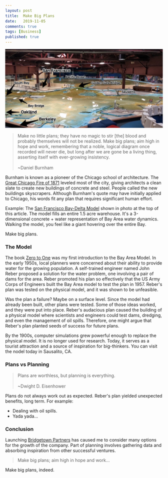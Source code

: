 ```yaml
---
layout: post
title:  Make Big Plans
date:   2019-11-05
comments: true
tags: [Business]
published: true
---
```


<img src="/images/bay_area_plan_san_francisco.jpg" width="800" alt="Bay Area Plan San Francisco, California, USA" title="Bay Area Plan San Francisco, California, USA">

>Make no little plans; they have no magic to stir [the] blood and probably themselves will not be realized. Make big plans; aim high in hope and work, remembering that a noble, logical diagram once recorded will never die, but long after we are gone be a living thing, asserting itself with ever-growing insistency.
&nbsp;<br/>&nbsp;<br/>
~Daniel Burnham

Burnham is known as a pioneer of the Chicago school of architecture. The [Great Chicago Fire of 1871](https://en.wikipedia.org/wiki/Great_Chicago_Fire) leveled most of the city, giving architects a clean slate to create new buildings of concrete and steel. People called the new buildings skyscrapers. Although Burnham's quote may have initially applied to Chicago, his words fit any plan that requires significant human effort.

Example: The [San Francisco Bay-Delta Model](https://www.spn.usace.army.mil/Missions/Recreation/Bay-Model-Visitor-Center/) shown in photo at the top of this article. The model fills an entire 1.5 acre warehouse. It's a 3-dimensional concrete + water representation of Bay Area water dynamics. Walking the model, you feel like a giant hovering over the entire Bay. 

Make big plans.

<!--more-->

### The Model

The book [Zero to One](/blog/2019/10/28/zero-to-one/) was my first introduction to the Bay Area Model. In the early 1950s, local planners were concerned about their ability to provide water for the growing population. A self-trained engineer named John Reber proposed a solution for the water problem, one involving a pair of dams for the area. Reber promoted his plan so effectively that the US Army Corps of Engineers built the Bay Area model to test the plan in 1957. Reber's plan was tested on the physical model, and it was shown to be unfeasible.

Was the plan a failure? Maybe on a surface level. Since the model had already been built, other plans were tested. Some of those ideas worked, and they were put into place. Reber's audacious plan caused the building of a physical model where scientists and engineers could test dams, dredging, and even the management of oil spills. Therefore, one might argue that Reber's plan planted seeds of success for future plans.

By the 1900s, computer simulations grew powerful enough to replace the physical model. It is no longer used for research. Today, it serves as a tourist attraction and a source of inspiration for big-thinkers. You can visit the nodel today in Sausalito, CA. 

### Plans vs Planning

>Plans are worthless, but planning is everything.
&nbsp;<br/>&nbsp;<br/>
~Dwight D. Eisenhower

Plans do not always work out as expected. Reber's plan yielded unexpected benefits, long term. For example:

* Dealing with oil spills.
* Yada yada...


### Conclusion

Launching [Bridgetown Partners](http://bridgetownpartners.com) has caused me to consider many options for the growth of the company. Part of planning involves gathering data and absorbing inspiration from other successful ventures.

>Make big plans; aim high in hope and work...

Make big plans, indeed.

